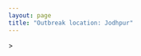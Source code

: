 ```yaml
---
layout: page
title: "Outbreak location: Jodhpur"
---
```

<div id="mapid">
<script src="https://buda-magenta.github.io/hazard_map/load_map.js"></script>
><script>
var marker_outbreak = L.marker([26.296772, 73.035143],{"autoPan": true}).addTo(map); marker_outbreak.bindTooltip("Jodhpur").openTooltip();

var circle_1 = L.circle([28.015929, 73.317137], {"pane": "markerPane", "color": "red", "fill": true, "fillOpacity": 0.2, "fillRule": "evenodd", "lineCap": "round", "lineJoin": "round", "opacity": 1.0, "radius": 350472, "stroke": true, "weight": 2}).addTo(map);
circle_1.bindTooltip("Bikaner<br>rank: 1<br>hazard index: 0.087618")

var circle_2 = L.circle([28.651718, 77.221939], {"pane": "markerPane", "color": "red", "fill": true, "fillOpacity": 0.2, "fillRule": "evenodd", "lineCap": "round", "lineJoin": "round", "opacity": 1.0, "radius": 163506, "stroke": true, "weight": 2}).addTo(map);
circle_2.bindTooltip("Delhi<br>rank: 2<br>hazard index: 0.040877")

var circle_3 = L.circle([26.915458, 75.818982], {"pane": "markerPane", "color": "red", "fill": true, "fillOpacity": 0.2, "fillRule": "evenodd", "lineCap": "round", "lineJoin": "round", "opacity": 1.0, "radius": 112781, "stroke": true, "weight": 2}).addTo(map);
circle_3.bindTooltip("Jaipur<br>rank: 3<br>hazard index: 0.028195")

var circle_4 = L.circle([23.021624, 72.579707], {"pane": "markerPane", "color": "red", "fill": true, "fillOpacity": 0.2, "fillRule": "evenodd", "lineCap": "round", "lineJoin": "round", "opacity": 1.0, "radius": 103848, "stroke": true, "weight": 2}).addTo(map);
circle_4.bindTooltip("Ahmedabad<br>rank: 4<br>hazard index: 0.025962")

var circle_5 = L.circle([19.075990, 72.877393], {"pane": "markerPane", "color": "red", "fill": true, "fillOpacity": 0.2, "fillRule": "evenodd", "lineCap": "round", "lineJoin": "round", "opacity": 1.0, "radius": 48639, "stroke": true, "weight": 2}).addTo(map);
circle_5.bindTooltip("Mumbai<br>rank: 5<br>hazard index: 0.012160")

var circle_6 = L.circle([25.604091, 73.415609], {"pane": "markerPane", "color": "red", "fill": true, "fillOpacity": 0.2, "fillRule": "evenodd", "lineCap": "round", "lineJoin": "round", "opacity": 1.0, "radius": 42203, "stroke": true, "weight": 2}).addTo(map);
circle_6.bindTooltip("Pali<br>rank: 6<br>hazard index: 0.010551")

var circle_7 = L.circle([26.469100, 74.639000], {"pane": "markerPane", "color": "red", "fill": true, "fillOpacity": 0.2, "fillRule": "evenodd", "lineCap": "round", "lineJoin": "round", "opacity": 1.0, "radius": 39931, "stroke": true, "weight": 2}).addTo(map);
circle_7.bindTooltip("Ajmer<br>rank: 7<br>hazard index: 0.009983")

var circle_8 = L.circle([29.168807, 75.746110], {"pane": "markerPane", "color": "red", "fill": true, "fillOpacity": 0.2, "fillRule": "evenodd", "lineCap": "round", "lineJoin": "round", "opacity": 1.0, "radius": 37141, "stroke": true, "weight": 2}).addTo(map);
circle_8.bindTooltip("Hisar<br>rank: 8<br>hazard index: 0.009285")

var circle_9 = L.circle([24.170979, 72.436638], {"pane": "markerPane", "color": "red", "fill": true, "fillOpacity": 0.2, "fillRule": "evenodd", "lineCap": "round", "lineJoin": "round", "opacity": 1.0, "radius": 32495, "stroke": true, "weight": 2}).addTo(map);
circle_9.bindTooltip("Palanpur<br>rank: 9<br>hazard index: 0.008124")

var circle_10 = L.circle([23.071874, 70.131715], {"pane": "markerPane", "color": "red", "fill": true, "fillOpacity": 0.2, "fillRule": "evenodd", "lineCap": "round", "lineJoin": "round", "opacity": 1.0, "radius": 31070, "stroke": true, "weight": 2}).addTo(map);
circle_10.bindTooltip("Gandhidham<br>rank: 10<br>hazard index: 0.007768")

var circle_11 = L.circle([22.720362, 75.868200], {"pane": "markerPane", "color": "red", "fill": true, "fillOpacity": 0.2, "fillRule": "evenodd", "lineCap": "round", "lineJoin": "round", "opacity": 1.0, "radius": 30832, "stroke": true, "weight": 2}).addTo(map);
circle_11.bindTooltip("Indore<br>rank: 11<br>hazard index: 0.007708")

var circle_12 = L.circle([28.206144, 74.691907], {"pane": "markerPane", "color": "red", "fill": true, "fillOpacity": 0.2, "fillRule": "evenodd", "lineCap": "round", "lineJoin": "round", "opacity": 1.0, "radius": 29636, "stroke": true, "weight": 2}).addTo(map);
circle_12.bindTooltip("Churu<br>rank: 12<br>hazard index: 0.007409")

var circle_13 = L.circle([30.179115, 75.047102], {"pane": "markerPane", "color": "red", "fill": true, "fillOpacity": 0.2, "fillRule": "evenodd", "lineCap": "round", "lineJoin": "round", "opacity": 1.0, "radius": 28721, "stroke": true, "weight": 2}).addTo(map);
circle_13.bindTooltip("Bathinda<br>rank: 13<br>hazard index: 0.007180")

var circle_14 = L.circle([24.268349, 72.204387], {"pane": "markerPane", "color": "red", "fill": true, "fillOpacity": 0.2, "fillRule": "evenodd", "lineCap": "round", "lineJoin": "round", "opacity": 1.0, "radius": 27169, "stroke": true, "weight": 2}).addTo(map);
circle_14.bindTooltip("Deesa<br>rank: 14<br>hazard index: 0.006792")

var circle_15 = L.circle([27.701115, 74.464936], {"pane": "markerPane", "color": "red", "fill": true, "fillOpacity": 0.2, "fillRule": "evenodd", "lineCap": "round", "lineJoin": "round", "opacity": 1.0, "radius": 24431, "stroke": true, "weight": 2}).addTo(map);
circle_15.bindTooltip("Sujangarh<br>rank: 15<br>hazard index: 0.006108")

var circle_16 = L.circle([27.060786, 74.176675], {"pane": "markerPane", "color": "red", "fill": true, "fillOpacity": 0.2, "fillRule": "evenodd", "lineCap": "round", "lineJoin": "round", "opacity": 1.0, "radius": 24269, "stroke": true, "weight": 2}).addTo(map);
circle_16.bindTooltip("Nagaur<br>rank: 16<br>hazard index: 0.006067")

var circle_17 = L.circle([25.488773, 74.699613], {"pane": "markerPane", "color": "red", "fill": true, "fillOpacity": 0.2, "fillRule": "evenodd", "lineCap": "round", "lineJoin": "round", "opacity": 1.0, "radius": 22995, "stroke": true, "weight": 2}).addTo(map);
circle_17.bindTooltip("Bhilwara<br>rank: 17<br>hazard index: 0.005749")

var circle_18 = L.circle([28.195647, 76.616518], {"pane": "markerPane", "color": "red", "fill": true, "fillOpacity": 0.2, "fillRule": "evenodd", "lineCap": "round", "lineJoin": "round", "opacity": 1.0, "radius": 18681, "stroke": true, "weight": 2}).addTo(map);
circle_18.bindTooltip("Rewari<br>rank: 18<br>hazard index: 0.004670")

var circle_19 = L.circle([21.170200, 72.831100], {"pane": "markerPane", "color": "red", "fill": true, "fillOpacity": 0.2, "fillRule": "evenodd", "lineCap": "round", "lineJoin": "round", "opacity": 1.0, "radius": 17904, "stroke": true, "weight": 2}).addTo(map);
circle_19.bindTooltip("Surat<br>rank: 19<br>hazard index: 0.004476")

var circle_20 = L.circle([26.460914, 80.321759], {"pane": "markerPane", "color": "red", "fill": true, "fillOpacity": 0.2, "fillRule": "evenodd", "lineCap": "round", "lineJoin": "round", "opacity": 1.0, "radius": 17117, "stroke": true, "weight": 2}).addTo(map);
circle_20.bindTooltip("Kanpur<br>rank: 20<br>hazard index: 0.004279")

var circle_21 = L.circle([23.258486, 77.401989], {"pane": "markerPane", "color": "red", "fill": true, "fillOpacity": 0.2, "fillRule": "evenodd", "lineCap": "round", "lineJoin": "round", "opacity": 1.0, "radius": 15749, "stroke": true, "weight": 2}).addTo(map);
circle_21.bindTooltip("Bhopal<br>rank: 21<br>hazard index: 0.003937")

var circle_22 = L.circle([29.367200, 74.298364], {"pane": "markerPane", "color": "red", "fill": true, "fillOpacity": 0.2, "fillRule": "evenodd", "lineCap": "round", "lineJoin": "round", "opacity": 1.0, "radius": 15626, "stroke": true, "weight": 2}).addTo(map);
circle_22.bindTooltip("Hanumangarh<br>rank: 22<br>hazard index: 0.003907")

var circle_23 = L.circle([30.733442, 76.779714], {"pane": "markerPane", "color": "red", "fill": true, "fillOpacity": 0.2, "fillRule": "evenodd", "lineCap": "round", "lineJoin": "round", "opacity": 1.0, "radius": 15076, "stroke": true, "weight": 2}).addTo(map);
circle_23.bindTooltip("Chandigarh<br>rank: 23<br>hazard index: 0.003769")

var circle_24 = L.circle([31.292011, 75.568058], {"pane": "markerPane", "color": "red", "fill": true, "fillOpacity": 0.2, "fillRule": "evenodd", "lineCap": "round", "lineJoin": "round", "opacity": 1.0, "radius": 13635, "stroke": true, "weight": 2}).addTo(map);
circle_24.bindTooltip("Jalandhar<br>rank: 24<br>hazard index: 0.003409")

var circle_25 = L.circle([25.196826, 76.000893], {"pane": "markerPane", "color": "red", "fill": true, "fillOpacity": 0.2, "fillRule": "evenodd", "lineCap": "round", "lineJoin": "round", "opacity": 1.0, "radius": 13526, "stroke": true, "weight": 2}).addTo(map);
circle_25.bindTooltip("Kota<br>rank: 25<br>hazard index: 0.003382")

var circle_26 = L.circle([31.634308, 74.873679], {"pane": "markerPane", "color": "red", "fill": true, "fillOpacity": 0.2, "fillRule": "evenodd", "lineCap": "round", "lineJoin": "round", "opacity": 1.0, "radius": 11730, "stroke": true, "weight": 2}).addTo(map);
circle_26.bindTooltip("Amritsar<br>rank: 26<br>hazard index: 0.002933")

var circle_27 = L.circle([26.838100, 80.934600], {"pane": "markerPane", "color": "red", "fill": true, "fillOpacity": 0.2, "fillRule": "evenodd", "lineCap": "round", "lineJoin": "round", "opacity": 1.0, "radius": 10517, "stroke": true, "weight": 2}).addTo(map);
circle_27.bindTooltip("Lucknow<br>rank: 27<br>hazard index: 0.002629")

var circle_28 = L.circle([28.428262, 77.002700], {"pane": "markerPane", "color": "red", "fill": true, "fillOpacity": 0.2, "fillRule": "evenodd", "lineCap": "round", "lineJoin": "round", "opacity": 1.0, "radius": 9861, "stroke": true, "weight": 2}).addTo(map);
circle_28.bindTooltip("Gurgaon<br>rank: 28<br>hazard index: 0.002465")

var circle_29 = L.circle([26.099214, 74.312704], {"pane": "markerPane", "color": "red", "fill": true, "fillOpacity": 0.2, "fillRule": "evenodd", "lineCap": "round", "lineJoin": "round", "opacity": 1.0, "radius": 9786, "stroke": true, "weight": 2}).addTo(map);
circle_29.bindTooltip("Beawar<br>rank: 29<br>hazard index: 0.002447")

var circle_30 = L.circle([26.588559, 74.861097], {"pane": "markerPane", "color": "red", "fill": true, "fillOpacity": 0.2, "fillRule": "evenodd", "lineCap": "round", "lineJoin": "round", "opacity": 1.0, "radius": 9743, "stroke": true, "weight": 2}).addTo(map);
circle_30.bindTooltip("Kishangarh<br>rank: 30<br>hazard index: 0.002436")

var circle_31 = L.circle([27.175255, 78.009816], {"pane": "markerPane", "color": "red", "fill": true, "fillOpacity": 0.2, "fillRule": "evenodd", "lineCap": "round", "lineJoin": "round", "opacity": 1.0, "radius": 9740, "stroke": true, "weight": 2}).addTo(map);
circle_31.bindTooltip("Agra<br>rank: 31<br>hazard index: 0.002435")

var circle_32 = L.circle([32.718561, 74.858092], {"pane": "markerPane", "color": "red", "fill": true, "fillOpacity": 0.2, "fillRule": "evenodd", "lineCap": "round", "lineJoin": "round", "opacity": 1.0, "radius": 7965, "stroke": true, "weight": 2}).addTo(map);
circle_32.bindTooltip("Jammu<br>rank: 32<br>hazard index: 0.001991")

var circle_33 = L.circle([22.541418, 88.357691], {"pane": "markerPane", "color": "red", "fill": true, "fillOpacity": 0.2, "fillRule": "evenodd", "lineCap": "round", "lineJoin": "round", "opacity": 1.0, "radius": 7719, "stroke": true, "weight": 2}).addTo(map);
circle_33.bindTooltip("Kolkata<br>rank: 33<br>hazard index: 0.001930")

var circle_34 = L.circle([22.297314, 73.194257], {"pane": "markerPane", "color": "red", "fill": true, "fillOpacity": 0.2, "fillRule": "evenodd", "lineCap": "round", "lineJoin": "round", "opacity": 1.0, "radius": 6528, "stroke": true, "weight": 2}).addTo(map);
circle_34.bindTooltip("Vadodara<br>rank: 34<br>hazard index: 0.001632")

var circle_35 = L.circle([30.209087, 76.339872], {"pane": "markerPane", "color": "red", "fill": true, "fillOpacity": 0.2, "fillRule": "evenodd", "lineCap": "round", "lineJoin": "round", "opacity": 1.0, "radius": 6357, "stroke": true, "weight": 2}).addTo(map);
circle_35.bindTooltip("Patiala<br>rank: 35<br>hazard index: 0.001589")

var circle_36 = L.circle([12.979120, 77.591300], {"pane": "markerPane", "color": "red", "fill": true, "fillOpacity": 0.2, "fillRule": "evenodd", "lineCap": "round", "lineJoin": "round", "opacity": 1.0, "radius": 5886, "stroke": true, "weight": 2}).addTo(map);
circle_36.bindTooltip("Bangalore<br>rank: 36<br>hazard index: 0.001472")

var circle_37 = L.circle([21.149813, 79.082056], {"pane": "markerPane", "color": "red", "fill": true, "fillOpacity": 0.2, "fillRule": "evenodd", "lineCap": "round", "lineJoin": "round", "opacity": 1.0, "radius": 5272, "stroke": true, "weight": 2}).addTo(map);
circle_37.bindTooltip("Nagpur<br>rank: 37<br>hazard index: 0.001318")

var circle_38 = L.circle([30.145054, 74.195660], {"pane": "markerPane", "color": "red", "fill": true, "fillOpacity": 0.2, "fillRule": "evenodd", "lineCap": "round", "lineJoin": "round", "opacity": 1.0, "radius": 4748, "stroke": true, "weight": 2}).addTo(map);
circle_38.bindTooltip("Abohar<br>rank: 38<br>hazard index: 0.001187")

var circle_39 = L.circle([13.083694, 80.270186], {"pane": "markerPane", "color": "red", "fill": true, "fillOpacity": 0.2, "fillRule": "evenodd", "lineCap": "round", "lineJoin": "round", "opacity": 1.0, "radius": 4554, "stroke": true, "weight": 2}).addTo(map);
circle_39.bindTooltip("Chennai<br>rank: 39<br>hazard index: 0.001139")

var circle_40 = L.circle([25.335649, 83.007629], {"pane": "markerPane", "color": "red", "fill": true, "fillOpacity": 0.2, "fillRule": "evenodd", "lineCap": "round", "lineJoin": "round", "opacity": 1.0, "radius": 4489, "stroke": true, "weight": 2}).addTo(map);
circle_40.bindTooltip("Varanasi<br>rank: 40<br>hazard index: 0.001122")

var circle_41 = L.circle([22.305199, 70.802834], {"pane": "markerPane", "color": "red", "fill": true, "fillOpacity": 0.2, "fillRule": "evenodd", "lineCap": "round", "lineJoin": "round", "opacity": 1.0, "radius": 3984, "stroke": true, "weight": 2}).addTo(map);
circle_41.bindTooltip("Rajkot<br>rank: 41<br>hazard index: 0.000996")

var circle_42 = L.circle([23.247245, 69.668339], {"pane": "markerPane", "color": "red", "fill": true, "fillOpacity": 0.2, "fillRule": "evenodd", "lineCap": "round", "lineJoin": "round", "opacity": 1.0, "radius": 3782, "stroke": true, "weight": 2}).addTo(map);
circle_42.bindTooltip("Bhuj<br>rank: 42<br>hazard index: 0.000946")

var circle_43 = L.circle([23.666667, 72.500000], {"pane": "markerPane", "color": "red", "fill": true, "fillOpacity": 0.2, "fillRule": "evenodd", "lineCap": "round", "lineJoin": "round", "opacity": 1.0, "radius": 3333, "stroke": true, "weight": 2}).addTo(map);
circle_43.bindTooltip("Mahesana<br>rank: 43<br>hazard index: 0.000833")

var circle_44 = L.circle([25.438130, 81.833800], {"pane": "markerPane", "color": "red", "fill": true, "fillOpacity": 0.2, "fillRule": "evenodd", "lineCap": "round", "lineJoin": "round", "opacity": 1.0, "radius": 3043, "stroke": true, "weight": 2}).addTo(map);
circle_44.bindTooltip("Allahabad<br>rank: 44<br>hazard index: 0.000761")

var circle_45 = L.circle([23.174597, 75.785142], {"pane": "markerPane", "color": "red", "fill": true, "fillOpacity": 0.2, "fillRule": "evenodd", "lineCap": "round", "lineJoin": "round", "opacity": 1.0, "radius": 2982, "stroke": true, "weight": 2}).addTo(map);
circle_45.bindTooltip("Ujjain<br>rank: 45<br>hazard index: 0.000746")

var circle_46 = L.circle([23.480592, 74.917790], {"pane": "markerPane", "color": "red", "fill": true, "fillOpacity": 0.2, "fillRule": "evenodd", "lineCap": "round", "lineJoin": "round", "opacity": 1.0, "radius": 2961, "stroke": true, "weight": 2}).addTo(map);
circle_46.bindTooltip("Ratlam<br>rank: 46<br>hazard index: 0.000740")

var circle_47 = L.circle([19.194329, 72.970178], {"pane": "markerPane", "color": "red", "fill": true, "fillOpacity": 0.2, "fillRule": "evenodd", "lineCap": "round", "lineJoin": "round", "opacity": 1.0, "radius": 2719, "stroke": true, "weight": 2}).addTo(map);
circle_47.bindTooltip("Thane<br>rank: 47<br>hazard index: 0.000680")

var circle_48 = L.circle([18.521428, 73.854454], {"pane": "markerPane", "color": "red", "fill": true, "fillOpacity": 0.2, "fillRule": "evenodd", "lineCap": "round", "lineJoin": "round", "opacity": 1.0, "radius": 2561, "stroke": true, "weight": 2}).addTo(map);
circle_48.bindTooltip("Pune<br>rank: 48<br>hazard index: 0.000640")

var circle_49 = L.circle([27.639077, 76.614452], {"pane": "markerPane", "color": "red", "fill": true, "fillOpacity": 0.2, "fillRule": "evenodd", "lineCap": "round", "lineJoin": "round", "opacity": 1.0, "radius": 2341, "stroke": true, "weight": 2}).addTo(map);
circle_49.bindTooltip("Alwar<br>rank: 49<br>hazard index: 0.000585")

var circle_50 = L.circle([28.863842, 78.805778], {"pane": "markerPane", "color": "red", "fill": true, "fillOpacity": 0.2, "fillRule": "evenodd", "lineCap": "round", "lineJoin": "round", "opacity": 1.0, "radius": 2224, "stroke": true, "weight": 2}).addTo(map);
circle_50.bindTooltip("Moradabad<br>rank: 50<br>hazard index: 0.000556")

var circle_51 = L.circle([21.237947, 81.633683], {"pane": "markerPane", "color": "red", "fill": true, "fillOpacity": 0.2, "fillRule": "evenodd", "lineCap": "round", "lineJoin": "round", "opacity": 1.0, "radius": 2161, "stroke": true, "weight": 2}).addTo(map);
circle_51.bindTooltip("Raipur<br>rank: 51<br>hazard index: 0.000540")

var circle_52 = L.circle([25.609324, 85.123525], {"pane": "markerPane", "color": "red", "fill": true, "fillOpacity": 0.2, "fillRule": "evenodd", "lineCap": "round", "lineJoin": "round", "opacity": 1.0, "radius": 2149, "stroke": true, "weight": 2}).addTo(map);
circle_52.bindTooltip("Patna<br>rank: 52<br>hazard index: 0.000537")

var circle_53 = L.circle([28.402979, 77.310384], {"pane": "markerPane", "color": "red", "fill": true, "fillOpacity": 0.2, "fillRule": "evenodd", "lineCap": "round", "lineJoin": "round", "opacity": 1.0, "radius": 2121, "stroke": true, "weight": 2}).addTo(map);
circle_53.bindTooltip("Faridabad<br>rank: 53<br>hazard index: 0.000530")

var circle_54 = L.circle([32.301710, 75.658642], {"pane": "markerPane", "color": "red", "fill": true, "fillOpacity": 0.2, "fillRule": "evenodd", "lineCap": "round", "lineJoin": "round", "opacity": 1.0, "radius": 2117, "stroke": true, "weight": 2}).addTo(map);
circle_54.bindTooltip("Pathankot<br>rank: 54<br>hazard index: 0.000529")

var circle_55 = L.circle([26.122147, 75.663754], {"pane": "markerPane", "color": "red", "fill": true, "fillOpacity": 0.2, "fillRule": "evenodd", "lineCap": "round", "lineJoin": "round", "opacity": 1.0, "radius": 2052, "stroke": true, "weight": 2}).addTo(map);
circle_55.bindTooltip("Tonk<br>rank: 55<br>hazard index: 0.000513")

var circle_56 = L.circle([23.795281, 86.430964], {"pane": "markerPane", "color": "red", "fill": true, "fillOpacity": 0.2, "fillRule": "evenodd", "lineCap": "round", "lineJoin": "round", "opacity": 1.0, "radius": 1998, "stroke": true, "weight": 2}).addTo(map);
circle_56.bindTooltip("Dhanbad<br>rank: 56<br>hazard index: 0.000500")

var circle_57 = L.circle([30.370469, 75.504017], {"pane": "markerPane", "color": "red", "fill": true, "fillOpacity": 0.2, "fillRule": "evenodd", "lineCap": "round", "lineJoin": "round", "opacity": 1.0, "radius": 1827, "stroke": true, "weight": 2}).addTo(map);
circle_57.bindTooltip("Barnala<br>rank: 57<br>hazard index: 0.000457")

var circle_58 = L.circle([24.578721, 73.686257], {"pane": "markerPane", "color": "red", "fill": true, "fillOpacity": 0.2, "fillRule": "evenodd", "lineCap": "round", "lineJoin": "round", "opacity": 1.0, "radius": 1776, "stroke": true, "weight": 2}).addTo(map);
circle_58.bindTooltip("Udaipur<br>rank: 58<br>hazard index: 0.000444")

var circle_59 = L.circle([30.283140, 74.522997], {"pane": "markerPane", "color": "red", "fill": true, "fillOpacity": 0.2, "fillRule": "evenodd", "lineCap": "round", "lineJoin": "round", "opacity": 1.0, "radius": 1755, "stroke": true, "weight": 2}).addTo(map);
circle_59.bindTooltip("Muktsar<br>rank: 59<br>hazard index: 0.000439")

var circle_60 = L.circle([25.531031, 78.652689], {"pane": "markerPane", "color": "red", "fill": true, "fillOpacity": 0.2, "fillRule": "evenodd", "lineCap": "round", "lineJoin": "round", "opacity": 1.0, "radius": 1746, "stroke": true, "weight": 2}).addTo(map);
circle_60.bindTooltip("Jhansi<br>rank: 60<br>hazard index: 0.000437")

var circle_61 = L.circle([27.662826, 75.027926], {"pane": "markerPane", "color": "red", "fill": true, "fillOpacity": 0.2, "fillRule": "evenodd", "lineCap": "round", "lineJoin": "round", "opacity": 1.0, "radius": 1704, "stroke": true, "weight": 2}).addTo(map);
circle_61.bindTooltip("Sikar<br>rank: 61<br>hazard index: 0.000426")

var circle_62 = L.circle([30.885100, 74.660141], {"pane": "markerPane", "color": "red", "fill": true, "fillOpacity": 0.2, "fillRule": "evenodd", "lineCap": "round", "lineJoin": "round", "opacity": 1.0, "radius": 1696, "stroke": true, "weight": 2}).addTo(map);
circle_62.bindTooltip("Firozpur<br>rank: 62<br>hazard index: 0.000424")

var circle_63 = L.circle([29.583333, 75.083333], {"pane": "markerPane", "color": "red", "fill": true, "fillOpacity": 0.2, "fillRule": "evenodd", "lineCap": "round", "lineJoin": "round", "opacity": 1.0, "radius": 1686, "stroke": true, "weight": 2}).addTo(map);
circle_63.bindTooltip("Sirsa<br>rank: 63<br>hazard index: 0.000422")

var circle_64 = L.circle([28.901090, 76.580193], {"pane": "markerPane", "color": "red", "fill": true, "fillOpacity": 0.2, "fillRule": "evenodd", "lineCap": "round", "lineJoin": "round", "opacity": 1.0, "radius": 1682, "stroke": true, "weight": 2}).addTo(map);
circle_64.bindTooltip("Rohtak<br>rank: 64<br>hazard index: 0.000421")

var circle_65 = L.circle([23.493079, 74.348402], {"pane": "markerPane", "color": "red", "fill": true, "fillOpacity": 0.2, "fillRule": "evenodd", "lineCap": "round", "lineJoin": "round", "opacity": 1.0, "radius": 1668, "stroke": true, "weight": 2}).addTo(map);
circle_65.bindTooltip("Banswara<br>rank: 65<br>hazard index: 0.000417")

var circle_66 = L.circle([28.793170, 76.139128], {"pane": "markerPane", "color": "red", "fill": true, "fillOpacity": 0.2, "fillRule": "evenodd", "lineCap": "round", "lineJoin": "round", "opacity": 1.0, "radius": 1651, "stroke": true, "weight": 2}).addTo(map);
circle_66.bindTooltip("Bhiwani<br>rank: 66<br>hazard index: 0.000413")

var circle_67 = L.circle([30.384367, 76.770421], {"pane": "markerPane", "color": "red", "fill": true, "fillOpacity": 0.2, "fillRule": "evenodd", "lineCap": "round", "lineJoin": "round", "opacity": 1.0, "radius": 1636, "stroke": true, "weight": 2}).addTo(map);
circle_67.bindTooltip("Ambala<br>rank: 67<br>hazard index: 0.000409")

var circle_68 = L.circle([26.229141, 76.304533], {"pane": "markerPane", "color": "red", "fill": true, "fillOpacity": 0.2, "fillRule": "evenodd", "lineCap": "round", "lineJoin": "round", "opacity": 1.0, "radius": 1634, "stroke": true, "weight": 2}).addTo(map);
circle_68.bindTooltip("Sawai Madhopur<br>rank: 68<br>hazard index: 0.000409")

var circle_69 = L.circle([31.819302, 75.199994], {"pane": "markerPane", "color": "red", "fill": true, "fillOpacity": 0.2, "fillRule": "evenodd", "lineCap": "round", "lineJoin": "round", "opacity": 1.0, "radius": 1619, "stroke": true, "weight": 2}).addTo(map);
circle_69.bindTooltip("Batala<br>rank: 69<br>hazard index: 0.000405")

var circle_70 = L.circle([24.265131, 75.387182], {"pane": "markerPane", "color": "red", "fill": true, "fillOpacity": 0.2, "fillRule": "evenodd", "lineCap": "round", "lineJoin": "round", "opacity": 1.0, "radius": 1581, "stroke": true, "weight": 2}).addTo(map);
circle_70.bindTooltip("Mandsaur<br>rank: 70<br>hazard index: 0.000395")

var circle_71 = L.circle([27.265212, 77.369126], {"pane": "markerPane", "color": "red", "fill": true, "fillOpacity": 0.2, "fillRule": "evenodd", "lineCap": "round", "lineJoin": "round", "opacity": 1.0, "radius": 1559, "stroke": true, "weight": 2}).addTo(map);
circle_71.bindTooltip("Bharatpur<br>rank: 71<br>hazard index: 0.000390")

var circle_72 = L.circle([30.909016, 75.851601], {"pane": "markerPane", "color": "red", "fill": true, "fillOpacity": 0.2, "fillRule": "evenodd", "lineCap": "round", "lineJoin": "round", "opacity": 1.0, "radius": 1477, "stroke": true, "weight": 2}).addTo(map);
circle_72.bindTooltip("Ludhiana<br>rank: 72<br>hazard index: 0.000369")

var circle_73 = L.circle([31.385241, 75.305523], {"pane": "markerPane", "color": "red", "fill": true, "fillOpacity": 0.2, "fillRule": "evenodd", "lineCap": "round", "lineJoin": "round", "opacity": 1.0, "radius": 1450, "stroke": true, "weight": 2}).addTo(map);
circle_73.bindTooltip("Kapurthala<br>rank: 73<br>hazard index: 0.000363")

var circle_74 = L.circle([24.462465, 74.850114], {"pane": "markerPane", "color": "red", "fill": true, "fillOpacity": 0.2, "fillRule": "evenodd", "lineCap": "round", "lineJoin": "round", "opacity": 1.0, "radius": 1432, "stroke": true, "weight": 2}).addTo(map);
circle_74.bindTooltip("Nimach<br>rank: 74<br>hazard index: 0.000358")

var circle_75 = L.circle([29.000653, 77.768229], {"pane": "markerPane", "color": "red", "fill": true, "fillOpacity": 0.2, "fillRule": "evenodd", "lineCap": "round", "lineJoin": "round", "opacity": 1.0, "radius": 1423, "stroke": true, "weight": 2}).addTo(map);
circle_75.bindTooltip("Meerut<br>rank: 75<br>hazard index: 0.000356")

var circle_76 = L.circle([24.500000, 77.500000], {"pane": "markerPane", "color": "red", "fill": true, "fillOpacity": 0.2, "fillRule": "evenodd", "lineCap": "round", "lineJoin": "round", "opacity": 1.0, "radius": 1397, "stroke": true, "weight": 2}).addTo(map);
circle_76.bindTooltip("Guna<br>rank: 76<br>hazard index: 0.000349")

var circle_77 = L.circle([31.608574, 75.846442], {"pane": "markerPane", "color": "red", "fill": true, "fillOpacity": 0.2, "fillRule": "evenodd", "lineCap": "round", "lineJoin": "round", "opacity": 1.0, "radius": 1339, "stroke": true, "weight": 2}).addTo(map);
circle_77.bindTooltip("Hoshiarpur<br>rank: 77<br>hazard index: 0.000335")

var circle_78 = L.circle([26.718324, 79.090254], {"pane": "markerPane", "color": "red", "fill": true, "fillOpacity": 0.2, "fillRule": "evenodd", "lineCap": "round", "lineJoin": "round", "opacity": 1.0, "radius": 1330, "stroke": true, "weight": 2}).addTo(map);
circle_78.bindTooltip("Etawah<br>rank: 78<br>hazard index: 0.000333")

var circle_79 = L.circle([24.500000, 74.500000], {"pane": "markerPane", "color": "red", "fill": true, "fillOpacity": 0.2, "fillRule": "evenodd", "lineCap": "round", "lineJoin": "round", "opacity": 1.0, "radius": 1301, "stroke": true, "weight": 2}).addTo(map);
circle_79.bindTooltip("Chittaurgarh<br>rank: 79<br>hazard index: 0.000325")

var circle_80 = L.circle([17.723128, 83.301284], {"pane": "markerPane", "color": "red", "fill": true, "fillOpacity": 0.2, "fillRule": "evenodd", "lineCap": "round", "lineJoin": "round", "opacity": 1.0, "radius": 1253, "stroke": true, "weight": 2}).addTo(map);
circle_80.bindTooltip("Visakhapatnam<br>rank: 80<br>hazard index: 0.000313")

var circle_81 = L.circle([23.000000, 76.166667], {"pane": "markerPane", "color": "red", "fill": true, "fillOpacity": 0.2, "fillRule": "evenodd", "lineCap": "round", "lineJoin": "round", "opacity": 1.0, "radius": 1161, "stroke": true, "weight": 2}).addTo(map);
circle_81.bindTooltip("Dewas<br>rank: 81<br>hazard index: 0.000290")

var circle_82 = L.circle([21.771884, 72.141645], {"pane": "markerPane", "color": "red", "fill": true, "fillOpacity": 0.2, "fillRule": "evenodd", "lineCap": "round", "lineJoin": "round", "opacity": 1.0, "radius": 1105, "stroke": true, "weight": 2}).addTo(map);
circle_82.bindTooltip("Bhavnagar<br>rank: 82<br>hazard index: 0.000276")

var circle_83 = L.circle([29.988077, 77.508130], {"pane": "markerPane", "color": "red", "fill": true, "fillOpacity": 0.2, "fillRule": "evenodd", "lineCap": "round", "lineJoin": "round", "opacity": 1.0, "radius": 1099, "stroke": true, "weight": 2}).addTo(map);
circle_83.bindTooltip("Saharanpur<br>rank: 83<br>hazard index: 0.000275")

var circle_84 = L.circle([23.223288, 72.649227], {"pane": "markerPane", "color": "red", "fill": true, "fillOpacity": 0.2, "fillRule": "evenodd", "lineCap": "round", "lineJoin": "round", "opacity": 1.0, "radius": 1091, "stroke": true, "weight": 2}).addTo(map);
circle_84.bindTooltip("Gandhinagar<br>rank: 84<br>hazard index: 0.000273")

var circle_85 = L.circle([17.388786, 78.461065], {"pane": "markerPane", "color": "red", "fill": true, "fillOpacity": 0.2, "fillRule": "evenodd", "lineCap": "round", "lineJoin": "round", "opacity": 1.0, "radius": 1033, "stroke": true, "weight": 2}).addTo(map);
circle_85.bindTooltip("Hyderabad<br>rank: 85<br>hazard index: 0.000258")

var circle_86 = L.circle([23.916667, 78.000000], {"pane": "markerPane", "color": "red", "fill": true, "fillOpacity": 0.2, "fillRule": "evenodd", "lineCap": "round", "lineJoin": "round", "opacity": 1.0, "radius": 1026, "stroke": true, "weight": 2}).addTo(map);
circle_86.bindTooltip("Vidisha<br>rank: 86<br>hazard index: 0.000257")

var circle_87 = L.circle([16.508759, 80.618510], {"pane": "markerPane", "color": "red", "fill": true, "fillOpacity": 0.2, "fillRule": "evenodd", "lineCap": "round", "lineJoin": "round", "opacity": 1.0, "radius": 1019, "stroke": true, "weight": 2}).addTo(map);
circle_87.bindTooltip("Vijayawada<br>rank: 87<br>hazard index: 0.000255")

var circle_88 = L.circle([19.439885, 72.880383], {"pane": "markerPane", "color": "red", "fill": true, "fillOpacity": 0.2, "fillRule": "evenodd", "lineCap": "round", "lineJoin": "round", "opacity": 1.0, "radius": 1019, "stroke": true, "weight": 2}).addTo(map);
circle_88.bindTooltip("Vasai<br>rank: 88<br>hazard index: 0.000255")

var circle_89 = L.circle([23.687130, 86.974659], {"pane": "markerPane", "color": "red", "fill": true, "fillOpacity": 0.2, "fillRule": "evenodd", "lineCap": "round", "lineJoin": "round", "opacity": 1.0, "radius": 971, "stroke": true, "weight": 2}).addTo(map);
circle_89.bindTooltip("Asansol<br>rank: 89<br>hazard index: 0.000243")

var circle_90 = L.circle([26.180598, 91.753943], {"pane": "markerPane", "color": "red", "fill": true, "fillOpacity": 0.2, "fillRule": "evenodd", "lineCap": "round", "lineJoin": "round", "opacity": 1.0, "radius": 966, "stroke": true, "weight": 2}).addTo(map);
circle_90.bindTooltip("Guwahati<br>rank: 90<br>hazard index: 0.000242")

var circle_91 = L.circle([27.876990, 78.137290], {"pane": "markerPane", "color": "red", "fill": true, "fillOpacity": 0.2, "fillRule": "evenodd", "lineCap": "round", "lineJoin": "round", "opacity": 1.0, "radius": 946, "stroke": true, "weight": 2}).addTo(map);
circle_91.bindTooltip("Aligarh<br>rank: 91<br>hazard index: 0.000237")

var circle_92 = L.circle([29.003314, 77.016732], {"pane": "markerPane", "color": "red", "fill": true, "fillOpacity": 0.2, "fillRule": "evenodd", "lineCap": "round", "lineJoin": "round", "opacity": 1.0, "radius": 939, "stroke": true, "weight": 2}).addTo(map);
circle_92.bindTooltip("Sonipat<br>rank: 92<br>hazard index: 0.000235")

var circle_93 = L.circle([28.733400, 77.298600], {"pane": "markerPane", "color": "red", "fill": true, "fillOpacity": 0.2, "fillRule": "evenodd", "lineCap": "round", "lineJoin": "round", "opacity": 1.0, "radius": 933, "stroke": true, "weight": 2}).addTo(map);
circle_93.bindTooltip("Loni<br>rank: 93<br>hazard index: 0.000233")

var circle_94 = L.circle([22.750000, 71.666667], {"pane": "markerPane", "color": "red", "fill": true, "fillOpacity": 0.2, "fillRule": "evenodd", "lineCap": "round", "lineJoin": "round", "opacity": 1.0, "radius": 885, "stroke": true, "weight": 2}).addTo(map);
circle_94.bindTooltip("Surendranagar<br>rank: 94<br>hazard index: 0.000221")

var circle_95 = L.circle([24.917151, 76.696403], {"pane": "markerPane", "color": "red", "fill": true, "fillOpacity": 0.2, "fillRule": "evenodd", "lineCap": "round", "lineJoin": "round", "opacity": 1.0, "radius": 862, "stroke": true, "weight": 2}).addTo(map);
circle_95.bindTooltip("Baran<br>rank: 95<br>hazard index: 0.000216")

var circle_96 = L.circle([24.796436, 85.007956], {"pane": "markerPane", "color": "red", "fill": true, "fillOpacity": 0.2, "fillRule": "evenodd", "lineCap": "round", "lineJoin": "round", "opacity": 1.0, "radius": 797, "stroke": true, "weight": 2}).addTo(map);
circle_96.bindTooltip("Gaya<br>rank: 96<br>hazard index: 0.000199")

var circle_97 = L.circle([22.610318, 73.461706], {"pane": "markerPane", "color": "red", "fill": true, "fillOpacity": 0.2, "fillRule": "evenodd", "lineCap": "round", "lineJoin": "round", "opacity": 1.0, "radius": 790, "stroke": true, "weight": 2}).addTo(map);
circle_97.bindTooltip("Kalol<br>rank: 97<br>hazard index: 0.000198")

var circle_98 = L.circle([28.660965, 76.834676], {"pane": "markerPane", "color": "red", "fill": true, "fillOpacity": 0.2, "fillRule": "evenodd", "lineCap": "round", "lineJoin": "round", "opacity": 1.0, "radius": 741, "stroke": true, "weight": 2}).addTo(map);
circle_98.bindTooltip("Bahadurgarh<br>rank: 98<br>hazard index: 0.000185")

var circle_99 = L.circle([21.818774, 75.606458], {"pane": "markerPane", "color": "red", "fill": true, "fillOpacity": 0.2, "fillRule": "evenodd", "lineCap": "round", "lineJoin": "round", "opacity": 1.0, "radius": 728, "stroke": true, "weight": 2}).addTo(map);
circle_99.bindTooltip("Khargone<br>rank: 99<br>hazard index: 0.000182")

var circle_100 = L.circle([23.774057, 71.683735], {"pane": "markerPane", "color": "red", "fill": true, "fillOpacity": 0.2, "fillRule": "evenodd", "lineCap": "round", "lineJoin": "round", "opacity": 1.0, "radius": 726, "stroke": true, "weight": 2}).addTo(map);
circle_100.bindTooltip("Patan<br>rank: 100<br>hazard index: 0.000182")
</script>
</div>
